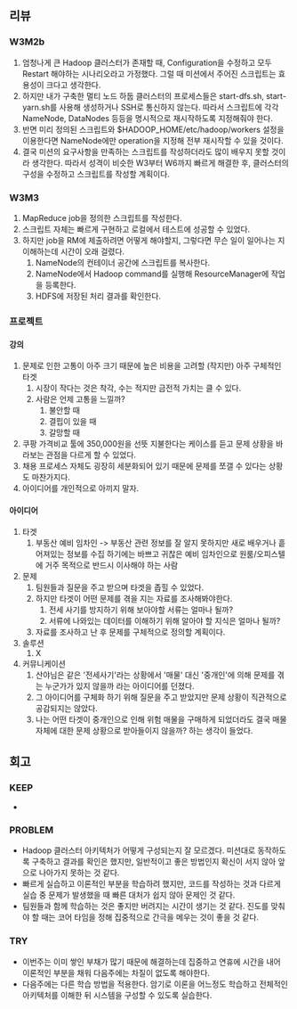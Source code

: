 ## 리뷰
### W3M2b
1. 엄청나게 큰 Hadoop 클러스터가 존재할 때, Configuration을 수정하고 모두 Restart 해야하는 시나리오라고 가정했다. 그럴 때 미션에서 주어진 스크립트는 효용성이 크다고 생각한다.
2. 하지만 내가 구축한 멀티 노드 하둡 클러스터의 프로세스들은 start-dfs.sh, start-yarn.sh를 사용해 생성하거나 SSH로 통신하지 않는다. 따라서 스크립트에 각각 NameNode, DataNodes 등등을 명시적으로 재시작하도록 지정해줘야 한다.
3. 반면 미리 정의된 스크립트와 $HADOOP_HOME/etc/hadoop/workers 설정을 이용한다면 NameNode에만 operation을 지정해 전부 재시작할 수 있을 것이다.
4. 결국 미션의 요구사항을 만족하는 스크립트를 작성하더라도 많이 배우지 못할 것이라 생각한다. 따라서 성격이 비슷한 W3부터 W6까지 빠르게 해결한 후, 클러스터의 구성을 수정하고 스크립트를 작성할 계획이다.
### W3M3
1. MapReduce job을 정의한 스크립트를 작성한다.
2. 스크립트 자체는 빠르게 구현하고 로컬에서 테스트에 성공할 수 있었다.
3. 하지만 job을 RM에 제출하려면 어떻게 해야할지, 그렇다면 무슨 일이 일어나는 지 이해하는데 시간이 오래 걸렸다.
	1. NameNode의 컨테이너 공간에 스크립트를 복사한다.
	2. NameNode에서 Hadoop command를 실행해 ResourceManager에 작업을 등록한다.
	3. HDFS에 저장된 처리 결과를 확인한다.
### 프로젝트
#### 강의
1. 문제로 인한 고통이 아주 크기 때문에 높은 비용을 고려할 (작지만) 아주 구체적인 타겟
	1. 시장이 작다는 것은 착각, 수는 적지만 금전적 가치는 클 수 있다.
	2. 사람은 언제 고통을 느낄까?
		1. 불안할 때
		2. 결핍이 있을 때
		3. 갈망할 때
2. 쿠팡 가격비교 툴에 350,000원을 선뜻 지불한다는 케이스를 듣고 문제 상황을 바라보는 관점을 다르게 할 수 있었다.
3. 채용 프로세스 자체도 굉장히 세분화되어 있기 때문에 문제를 쪼갤 수 있다는 상황도 마찬가지다.
4. 아이디어를 개인적으로 아끼지 말자.
#### 아이디어
1. 타겟
	1. 부동산 예비 임차인 -> 부동산 관련 정보를 잘 알지 못하지만 새로 배우거나 흩어져있는 정보를 수집 하기에는 바쁘고 귀찮은 예비 임차인으로 원룸/오피스텔에 거주 목적으로 반드시 이사해야 하는 사람
2. 문제
	1. 팀원들과 질문을 주고 받으며 타겟을 좁힐 수 있었다.
	2. 하지만 타겟이 어떤 문제를 겪을 지는 자료를 조사해봐야한다.
		1. 전세 사기를 방지하기 위해 보아야할 서류는 얼마나 될까?
		2. 서류에 나와있는 데이터를 이해하기 위해 알아야 할 지식은 얼마나 될까?
	3. 자료를 조사하고 난 후 문제를 구체적으로 정의할 계획이다.
3. 솔루션
	1. X
4. 커뮤니케이션
	1. 산야님은 같은 '전세사기'라는 상황에서 '매물' 대신 '중개인'에 의해 문제를 겪는 누군가가 있지 않을까 라는 아이디어를 던졌다.
	2. 그 아이디어를 구체화 하기 위해 질문을 주고 받았지만 문제 상황이 직관적으로 공감되지는 않았다.
	3. 나는 어떤 타겟이 중개인으로 인해 위험 매물을 구매하게 되었더라도 결국 매물 자체에 대한 문제 상황으로 받아들이지 않을까? 하는 생각이 들었다.
## 회고
### KEEP
- 
### PROBLEM
- Hadoop 클러스터 아키텍처가 어떻게 구성되는지 잘 모르겠다. 미션대로 동작하도록 구축하고 결과를 확인은 했지만, 일반적이고 좋은 방법인지 확신이 서지 않아 앞으로 나아가지 못하는 것 같다.
- 빠르게 실습하고 이론적인 부분을 학습하려 했지만, 코드를 작성하는 것과 다르게 실습 중 문제가 발생했을 때 빠른 대처가 쉽지 않아 문제인 것 같다.
- 팀원들과 함께 학습하는 것은 좋지만 버려지는 시간이 생기는 것 같다. 진도를 맞춰야 할 때는 코어 타임을 정해 집중적으로 간극을 메우는 것이 좋을 것 같다.
### TRY
- 이번주는 이미 쌓인 부채가 많기 때문에 해결하는데 집중하고 연휴에 시간을 내어 이론적인 부분을 채워 다음주에는 차질이 없도록 해야한다.
- 다음주에는 다른 학습 방법을 적용한다. 암기로 이론을 어느정도 학습하고 전체적인 아키텍처를 이해한 뒤 시스템을 구성할 수 있도록 실습한다.